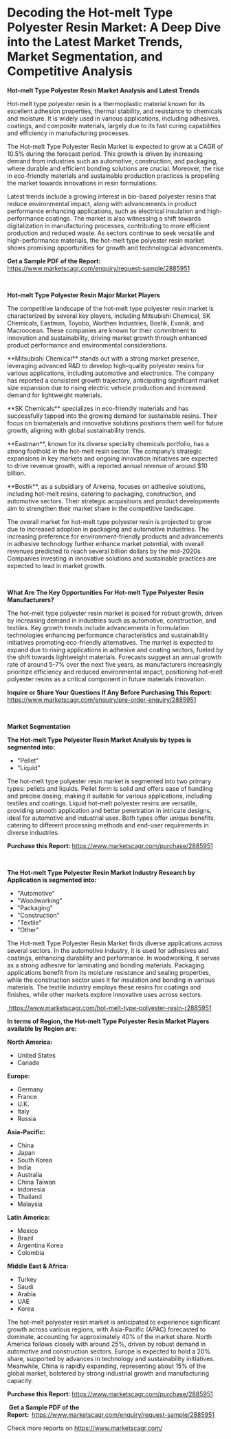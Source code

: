<p><h1>Decoding the Hot-melt Type Polyester Resin Market: A Deep Dive into the Latest Market Trends, Market Segmentation, and Competitive Analysis</h1></p><p><strong>Hot-melt Type Polyester Resin Market Analysis and Latest Trends</strong></p>
<p><p>Hot-melt type polyester resin is a thermoplastic material known for its excellent adhesion properties, thermal stability, and resistance to chemicals and moisture. It is widely used in various applications, including adhesives, coatings, and composite materials, largely due to its fast curing capabilities and efficiency in manufacturing processes.</p><p>The Hot-melt Type Polyester Resin Market is expected to grow at a CAGR of 10.5% during the forecast period. This growth is driven by increasing demand from industries such as automotive, construction, and packaging, where durable and efficient bonding solutions are crucial. Moreover, the rise in eco-friendly materials and sustainable production practices is propelling the market towards innovations in resin formulations.</p><p>Latest trends include a growing interest in bio-based polyester resins that reduce environmental impact, along with advancements in product performance enhancing applications, such as electrical insulation and high-performance coatings. The market is also witnessing a shift towards digitalization in manufacturing processes, contributing to more efficient production and reduced waste. As sectors continue to seek versatile and high-performance materials, the hot-melt type polyester resin market shows promising opportunities for growth and technological advancements.</p></p>
<p><strong>Get a Sample PDF of the Report:&nbsp;</strong> <a href="https://www.marketscagr.com/enquiry/request-sample/2885951?utm_campaign=2476&utm_medium=2&utm_source=Github&utm_content=ia&utm_term=13032025&utm_id=hot-melt-type-polyester-resin">https://www.marketscagr.com/enquiry/request-sample/2885951</a></p>
<p>&nbsp;</p>
<p><strong>Hot-melt Type Polyester Resin Major Market Players</strong></p>
<p><p>The competitive landscape of the hot-melt type polyester resin market is characterized by several key players, including Mitsubishi Chemical, SK Chemicals, Eastman, Toyobo, Worthen Industries, Bostik, Evonik, and Macroocean. These companies are known for their commitment to innovation and sustainability, driving market growth through enhanced product performance and environmental considerations.</p><p>**Mitsubishi Chemical** stands out with a strong market presence, leveraging advanced R&D to develop high-quality polyester resins for various applications, including automotive and electronics. The company has reported a consistent growth trajectory, anticipating significant market size expansion due to rising electric vehicle production and increased demand for lightweight materials.</p><p>**SK Chemicals** specializes in eco-friendly materials and has successfully tapped into the growing demand for sustainable resins. Their focus on biomaterials and innovative solutions positions them well for future growth, aligning with global sustainability trends.</p><p>**Eastman**, known for its diverse specialty chemicals portfolio, has a strong foothold in the hot-melt resin sector. The company’s strategic expansions in key markets and ongoing innovation initiatives are expected to drive revenue growth, with a reported annual revenue of around $10 billion.</p><p>**Bostik**, as a subsidiary of Arkema, focuses on adhesive solutions, including hot-melt resins, catering to packaging, construction, and automotive sectors. Their strategic acquisitions and product developments aim to strengthen their market share in the competitive landscape.</p><p>The overall market for hot-melt type polyester resin is projected to grow due to increased adoption in packaging and automotive industries. The increasing preference for environment-friendly products and advancements in adhesive technology further enhance market potential, with overall revenues predicted to reach several billion dollars by the mid-2020s. Companies investing in innovative solutions and sustainable practices are expected to lead in market growth.</p></p>
<p>&nbsp;</p>
<p><strong>What Are The Key Opportunities For Hot-melt Type Polyester Resin Manufacturers?</strong></p>
<p><p>The hot-melt type polyester resin market is poised for robust growth, driven by increasing demand in industries such as automotive, construction, and textiles. Key growth trends include advancements in formulation technologies enhancing performance characteristics and sustainability initiatives promoting eco-friendly alternatives. The market is expected to expand due to rising applications in adhesive and coating sectors, fueled by the shift towards lightweight materials. Forecasts suggest an annual growth rate of around 5-7% over the next five years, as manufacturers increasingly prioritize efficiency and reduced environmental impact, positioning hot-melt polyester resins as a critical component in future materials innovation.</p></p>
<p><strong>Inquire or Share Your Questions If Any Before Purchasing This Report:</strong> <a href="https://www.marketscagr.com/enquiry/pre-order-enquiry/2885951?utm_campaign=2476&utm_medium=2&utm_source=Github&utm_content=ia&utm_term=13032025&utm_id=hot-melt-type-polyester-resin">https://www.marketscagr.com/enquiry/pre-order-enquiry/2885951</a></p>
<p>&nbsp;</p>
<p><strong>Market Segmentation</strong></p>
<p><strong>The Hot-melt Type Polyester Resin Market Analysis by types is segmented into:</strong></p>
<p><ul><li>"Pellet"</li><li>"Liquid"</li></ul></p>
<p><p>The hot-melt type polyester resin market is segmented into two primary types: pellets and liquids. Pellet form is solid and offers ease of handling and precise dosing, making it suitable for various applications, including textiles and coatings. Liquid hot-melt polyester resins are versatile, providing smooth application and better penetration in intricate designs, ideal for automotive and industrial uses. Both types offer unique benefits, catering to different processing methods and end-user requirements in diverse industries.</p></p>
<p><strong>Purchase this Report:&nbsp;</strong><a href="https://www.marketscagr.com/purchase/2885951?utm_campaign=2476&utm_medium=2&utm_source=Github&utm_content=ia&utm_term=13032025&utm_id=hot-melt-type-polyester-resin">https://www.marketscagr.com/purchase/2885951</a></p>
<p>&nbsp;</p>
<p><strong>The Hot-melt Type Polyester Resin Market Industry Research by Application is segmented into:</strong></p>
<p><ul><li>"Automotive"</li><li>"Woodworking"</li><li>"Packaging"</li><li>"Construction"</li><li>"Textile"</li><li>"Other"</li></ul></p>
<p><p>The Hot-melt Type Polyester Resin Market finds diverse applications across several sectors. In the automotive industry, it is used for adhesives and coatings, enhancing durability and performance. In woodworking, it serves as a strong adhesive for laminating and bonding materials. Packaging applications benefit from its moisture resistance and sealing properties, while the construction sector uses it for insulation and bonding in various materials. The textile industry employs these resins for coatings and finishes, while other markets explore innovative uses across sectors.</p></p>
<p><a href="https://www.marketscagr.com/hot-melt-type-polyester-resin-r2885951?utm_campaign=2476&utm_medium=2&utm_source=Github&utm_content=ia&utm_term=13032025&utm_id=hot-melt-type-polyester-resin">&nbsp;https://www.marketscagr.com/hot-melt-type-polyester-resin-r2885951</a></p>
<p><strong>In terms of Region, the Hot-melt Type Polyester Resin Market Players available by Region are:</strong></p>
<p>
    <p> <strong> North America: </strong>
        <ul>
            <li>United States</li>
            <li>Canada</li>
        </ul>
        </p> 
    <p> <strong> Europe: </strong>
        <ul>
            <li>Germany</li>
            <li>France</li>
            <li>U.K.</li>
            <li>Italy</li>
            <li>Russia</li>
        </ul>
        </p> 
    <p> <strong> Asia-Pacific: </strong>
        <ul>
            <li>China</li>
            <li>Japan</li>
            <li>South Korea</li>
            <li>India</li>
            <li>Australia</li>
            <li>China Taiwan</li>
            <li>Indonesia</li>
            <li>Thailand</li>
            <li>Malaysia</li>
        </ul>
        </p> 
    <p> <strong> Latin America: </strong>
        <ul>
            <li>Mexico</li>
            <li>Brazil</li>
            <li>Argentina Korea</li>
            <li>Colombia</li>
        </ul>
        </p> 
    <p> <strong> Middle East & Africa: </strong>
        <ul>
            <li>Turkey</li>
            <li>Saudi</li>
            <li>Arabia</li>
            <li>UAE</li>
            <li>Korea</li>
        </ul>
    </p>
    </p>
<p><p>The hot-melt polyester resin market is anticipated to experience significant growth across various regions, with Asia-Pacific (APAC) forecasted to dominate, accounting for approximately 40% of the market share. North America follows closely with around 25%, driven by robust demand in automotive and construction sectors. Europe is expected to hold a 20% share, supported by advances in technology and sustainability initiatives. Meanwhile, China is rapidly expanding, representing about 15% of the global market, bolstered by strong industrial growth and manufacturing capacity.</p></p>
<p><strong>Purchase this Report: </strong><a href="https://www.marketscagr.com/purchase/2885951?utm_campaign=2476&utm_medium=2&utm_source=Github&utm_content=ia&utm_term=13032025&utm_id=hot-melt-type-polyester-resin">https://www.marketscagr.com/purchase/2885951</a></p>
<p>&nbsp;<strong>Get a Sample PDF of the Report:&nbsp;&nbsp;</strong><a href="https://www.marketscagr.com/enquiry/request-sample/2885951?utm_campaign=2476&utm_medium=2&utm_source=Github&utm_content=ia&utm_term=13032025&utm_id=hot-melt-type-polyester-resin">https://www.marketscagr.com/enquiry/request-sample/2885951</a></p>
<p><strong></strong></p>
<p>Check more reports on <a href="https://www.marketscagr.com/?utm_campaign=2476&utm_medium=2&utm_source=Github&utm_content=ia&utm_term=13032025&utm_id=hot-melt-type-polyester-resin">https://www.marketscagr.com/</a></p>
